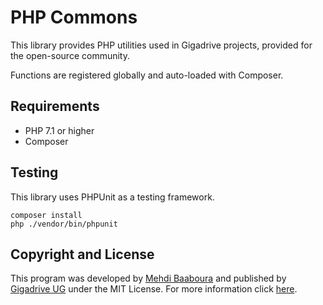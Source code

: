 # PHP Commons

This library provides PHP utilities used in Gigadrive projects, provided for the open-source community.

Functions are registered globally and auto-loaded with Composer.

## Requirements

* PHP 7.1 or higher
* Composer

## Testing

This library uses PHPUnit as a testing framework.

```
composer install
php ./vendor/bin/phpunit
```

## Copyright and License

This program was developed by [Mehdi Baaboura](https://github.com/Zeryther) and published by [Gigadrive UG](https://gigadrivegroup.com) under the MIT License. For more information click [here](https://github.com/Gigadrive/php-commons/blob/master/LICENSE).